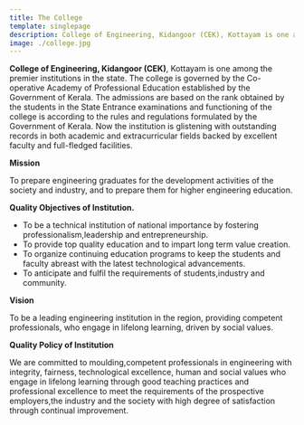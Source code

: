 ```yaml
---
title: The College
template: singlepage
description: College of Engineering, Kidangoor (CEK), Kottayam is one among the premier institutions in the state. The college is governed by the Co-operative Academy of Professional Education established by the Government of Kerala. The admissions are based on the rank obtained by the students in the State Entrance examinations and functioning of the college is according to the rules and regulations formulated by the Government of Kerala.
image: ./college.jpg
---
```


**College of Engineering, Kidangoor (CEK)**, Kottayam is one among the premier institutions in the state. The college is governed by the Co-operative Academy of Professional Education established by the Government of Kerala. The admissions are based on the rank obtained by the students in the State Entrance examinations and functioning of the college is according to the rules and regulations formulated by the Government of Kerala. Now the institution is glistening with outstanding records in both academic and extracurricular fields backed by excellent faculty and full-fledged facilities.
<div class="row">
	<div class="col s12 m6">
		<p class="font-2"><b>Mission</b></p>
		<p>To prepare engineering graduates for the development activities of the society and industry, and to prepare them for higher engineering education.</p>
		<p class="font-2"><b>Quality Objectives of Institution.</b></p>
		<ul>
			<li>To be a technical institution of national importance by fostering professionalism,leadership and entrepreneurship.</li>
			<li>To provide top quality education and to impart long term value creation.</li>
			<li>To organize continuing education programs to keep the students and faculty abreast with the latest technological advancements.</li>
			<li>To anticipate and fulfil the requirements of students,industry and community.</li>
		</ul>
	</div>
	<div class="col s12 m6">
		<p class="font-2"><b>Vision</b></p>
		<p>To be a leading engineering institution in the region, providing competent professionals, who engage in lifelong learning, driven by social values.</p>
		<p class="font-2"><b>Quality Policy of Institution</b></p>
		<p>We are committed to moulding,competent professionals in engineering with integrity, fairness, technological excellence, human and social values who engage in lifelong learning through good teaching practices and professional excellence to meet the requirements of the prospective employers,the industry and the society with high degree of satisfaction through continual improvement.</p>
	</div>
</div>
